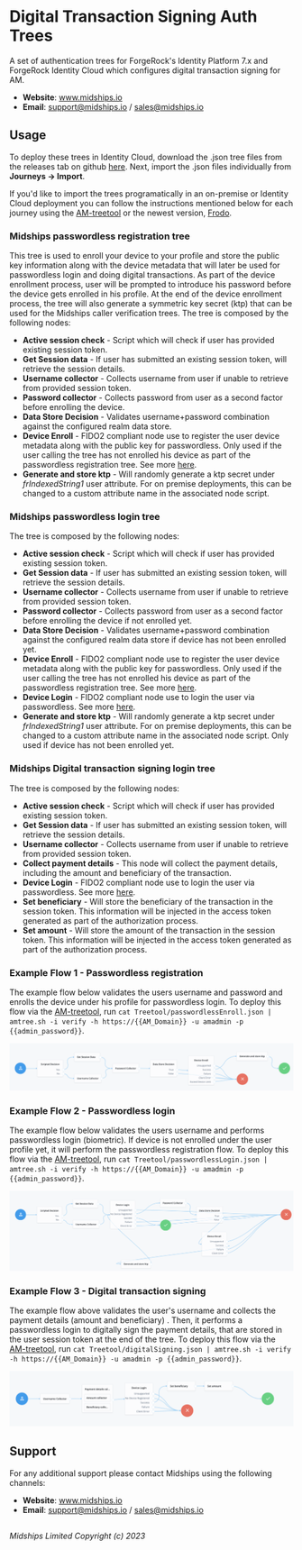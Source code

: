 <!--
 # =====================================================================
# Midships Limited
# Copyright (c) 2023
# This file contains scripts/code owned by Midships Limited
#
# NOTE: Don't check this file into source control with any sensitive hard coded value.
#
# Legal Notice: Installation and use of this script is subject to
# a license agreement with Midships Limited (a company registered
# in England, under company registration number: 11324587).
# This script cannot be modified or shared with another organisation
# unless approved in writing by Midships Limited.
# You as a user of this script must review, accept and comply with the
# license terms of each downloaded/installed package that is referenced
# by this script. By proceeding with the installation, you are accepting
# the license terms of each package, and acknowledging that your use of
# each package will be subject to its respective license terms.
# =====================================================================
-->
#  Digital Transaction Signing Auth Trees

A set of authentication trees for ForgeRock's Identity Platform 7.x and ForgeRock Identity Cloud which configures digital transaction signing for AM.
* **Website**: www.midships.io <br />
* **Email**: support@midships.io / sales@midships.io 

## Usage 

To deploy these trees in Identity Cloud, download the .json tree files from the releases tab on github 
[here](https://github.com/ForgeRock/). Next, import the .json files individually from  __Journeys -> Import__.

If you'd like to import the trees programatically in an on-premise or Identity Cloud deployment you can follow the instructions mentioned below for each journey using the
[AM-treetool](https://github.com/jonknightfr/AM-treetool) or the newest version, [Frodo](https://github.com/rockcarver/frodo). 

### Midships passwordless registration tree
This tree is used to enroll your device to your profile and store the public key information along with the device metadata that will later be used for passwordless login and doing digital transactions. As part of the device enrollment process, user will be prompted to introduce his password before the device gets enrolled in his profile. At the end of the device enrollment process, the tree will also generate a symmetric key secret (ktp) that can be used for the Midships caller verification trees.
The tree is composed by the following nodes:
* **Active session check** - Script which will check if user has provided existing session token.
* **Get Session data** - If user has submitted an existing session token, will retrieve the session details.
* **Username collector** - Collects username from user if unable to retrieve from provided session token.
* **Password collector** - Collects password from user as a second factor before enrolling the device.
* **Data Store Decision** - Validates username+password combination against the configured realm data store.
* **Device Enroll** - FIDO2 compliant node use to register the user device metadata along with the public key for passwordless. Only used if the user calling the tree has not enrolled his device as part of the passwordless registration tree. See more [here](https://backstage.forgerock.com/docs/auth-node-ref/latest/auth-node-webauthn-registration.html).
* **Generate and store ktp** - Will randomly generate a ktp secret under *frIndexedString1* user attribute. For on premise deployments, this can be changed to a custom attribute name in the associated node script.

### Midships passwordless login tree
The tree is composed by the following nodes:
* **Active session check** - Script which will check if user has provided existing session token.
* **Get Session data** - If user has submitted an existing session token, will retrieve the session details.
* **Username collector** - Collects username from user if unable to retrieve from provided session token.
* **Password collector** - Collects password from user as a second factor before enrolling the device if not enrolled yet.
* **Data Store Decision** - Validates username+password combination against the configured realm data store if device has not been enrolled yet.
* **Device Enroll** - FIDO2 compliant node use to register the user device metadata along with the public key for passwordless. Only used if the user calling the tree has not enrolled his device as part of the passwordless registration tree. See more [here](https://backstage.forgerock.com/docs/auth-node-ref/latest/auth-node-webauthn-registration.html).
* **Device Login** - FIDO2 compliant node use to login the user via passwordless. See more [here](https://backstage.forgerock.com/docs/auth-node-ref/latest/auth-node-webauthn-auth.html).
* **Generate and store ktp** - Will randomly generate a ktp secret under *frIndexedString1* user attribute. For on premise deployments, this can be changed to a custom attribute name in the associated node script. Only used if device has not been enrolled yet.

### Midships Digital transaction signing login tree
The tree is composed by the following nodes:
* **Active session check** - Script which will check if user has provided existing session token.
* **Get Session data** - If user has submitted an existing session token, will retrieve the session details.
* **Username collector** - Collects username from user if unable to retrieve from provided session token.
* **Collect payment details** - This node will collect the payment details, including the amount and beneficiary of the transaction.
* **Device Login** - FIDO2 compliant node use to login the user via passwordless. See more [here](https://backstage.forgerock.com/docs/auth-node-ref/latest/auth-node-webauthn-auth.html).
* **Set beneficiary** - Will store the beneficiary of the transaction in the session token. This information will be injected in the access token generated as part of the authorization process.
* **Set amount** - Will store the amount of the transaction in the session token. This information will be injected in the access token generated as part of the authorization process.

### Example Flow 1 - Passwordless registration
The example flow below validates the users username and password and enrolls the device under his profile for passwordless login.
To deploy this flow via the [AM-treetool](https://github.com/jonknightfr/AM-treetool), run 
`cat Treetool/passwordlessEnroll.json | amtree.sh -i verify -h https://{{AM_Domain}} -u amadmin -p {{admin_password}}`.

![ScreenShot](./images/passwordless_enroll.png)

### Example Flow 2 - Passwordless login
The example flow below validates the users username and performs passwordless login (biometric). If device is not enrolled under the user profile yet, it will perform the passwordless registration flow.
To deploy this flow via the [AM-treetool](https://github.com/jonknightfr/AM-treetool), run 
`cat Treetool/passwordlessLogin.json | amtree.sh -i verify -h https://{{AM_Domain}} -u amadmin -p {{admin_password}}`.

![ScreenShot](./images/passwordless_login.png)

### Example Flow 3 - Digital transaction signing
The example flow above validates the user's username and collects the payment details (amount and beneficiary) . Then, it performs a passwordless login to digitally sign the payment details, that are stored in the user session token at the end of the tree.
To deploy this flow via the [AM-treetool](https://github.com/jonknightfr/AM-treetool), run 
`cat Treetool/digitalSigning.json | amtree.sh -i verify -h https://{{AM_Domain}} -u amadmin -p {{admin_password}}`.

![ScreenShot](./images/digital_tx_sign.png)

[forgerock_platform]: https://www.forgerock.com/platform/ 

## Support

For any additional support please contact Midships using the following channels:<br />

* **Website**: www.midships.io <br />
* **Email**: support@midships.io / sales@midships.io 


## 

*Midships Limited
Copyright (c) 2023*
